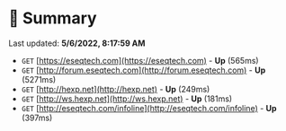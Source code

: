 # 📖 Summary
Last updated: **5/6/2022, 8:17:59 AM**

- `GET` [https://eseqtech.com](https://eseqtech.com) - **Up** (565ms)
- `GET` [http://forum.eseqtech.com](http://forum.eseqtech.com) - **Up** (5271ms)
- `GET` [http://hexp.net](http://hexp.net) - **Up** (249ms)
- `GET` [http://ws.hexp.net](http://ws.hexp.net) - **Up** (181ms)
- `GET` [http://eseqtech.com/infoline](http://eseqtech.com/infoline) - **Up** (397ms)
